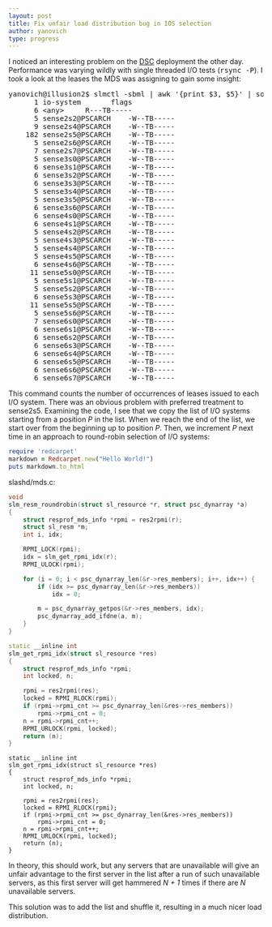 ```yaml
---
layout: post
title: Fix unfair load distribution bug in IOS selection
author: yanovich
type: progress
---
```


I noticed an interesting problem on the <a
href="http://www.psc.edu/DataSupercell">DSC</a> deployment the other
day.
Performance was varying wildly with single threaded I/O tests (<tt>rsync
-P</tt>).
I took a look at the leases the MDS was assigning to gain some insight:

<pre>
yanovich@illusion2$ slmctl -sbml | awk '{print $3, $5}' | sort | uniq -c | column -t
      1 io-system		flags
      6 &lt;any&gt;		R---TB-----
      5 sense2s2@PSCARCH	-W--TB-----
      9 sense2s4@PSCARCH	-W--TB-----
    182 sense2s5@PSCARCH	-W--TB-----
      5 sense2s6@PSCARCH	-W--TB-----
      7 sense2s7@PSCARCH	-W--TB-----
      5 sense3s0@PSCARCH	-W--TB-----
      6 sense3s1@PSCARCH	-W--TB-----
      6 sense3s2@PSCARCH	-W--TB-----
      6 sense3s3@PSCARCH	-W--TB-----
      5 sense3s4@PSCARCH	-W--TB-----
      5 sense3s5@PSCARCH	-W--TB-----
      6 sense3s6@PSCARCH	-W--TB-----
      6 sense4s0@PSCARCH	-W--TB-----
      6 sense4s1@PSCARCH	-W--TB-----
      5 sense4s2@PSCARCH	-W--TB-----
      5 sense4s3@PSCARCH	-W--TB-----
      5 sense4s4@PSCARCH	-W--TB-----
      5 sense4s5@PSCARCH	-W--TB-----
      6 sense4s6@PSCARCH	-W--TB-----
     11 sense5s0@PSCARCH	-W--TB-----
      5 sense5s1@PSCARCH	-W--TB-----
      5 sense5s2@PSCARCH	-W--TB-----
      6 sense5s3@PSCARCH	-W--TB-----
     11 sense5s5@PSCARCH	-W--TB-----
      5 sense5s6@PSCARCH	-W--TB-----
      7 sense6s0@PSCARCH	-W--TB-----
      6 sense6s1@PSCARCH	-W--TB-----
      6 sense6s2@PSCARCH	-W--TB-----
      6 sense6s3@PSCARCH	-W--TB-----
      6 sense6s4@PSCARCH	-W--TB-----
      6 sense6s5@PSCARCH	-W--TB-----
      6 sense6s6@PSCARCH	-W--TB-----
      6 sense6s7@PSCARCH	-W--TB-----
</pre>

This command counts the number of occurrences of leases issued to each
I/O system.
There was an obvious problem with preferred treatment to sense2s5.
Examining the code, I see that we copy the list of I/O systems starting
from a position <em>P</em> in the list.
When we reach the end of the list, we start over from the beginning up
to position <em>P</em>.
Then, we increment <em>P</em> next time in an approach to round-robin
selection of I/O systems:

```ruby
require 'redcarpet'
markdown = Redcarpet.new("Hello World!")
puts markdown.to_html
```

slashd/mds.c:

```c
void
slm_resm_roundrobin(struct sl_resource *r, struct psc_dynarray *a)
{
	struct resprof_mds_info *rpmi = res2rpmi(r);
	struct sl_resm *m;
	int i, idx;

	RPMI_LOCK(rpmi);
	idx = slm_get_rpmi_idx(r);
	RPMI_ULOCK(rpmi);

	for (i = 0; i < psc_dynarray_len(&r->res_members); i++, idx++) {
		if (idx >= psc_dynarray_len(&r->res_members))
			idx = 0;

		m = psc_dynarray_getpos(&r->res_members, idx);
		psc_dynarray_add_ifdne(a, m);
	}
}
```

```cpp
static __inline int
slm_get_rpmi_idx(struct sl_resource *res)
{
	struct resprof_mds_info *rpmi;
	int locked, n;

	rpmi = res2rpmi(res);
	locked = RPMI_RLOCK(rpmi);
	if (rpmi->rpmi_cnt >= psc_dynarray_len(&res->res_members))
		rpmi->rpmi_cnt = 0;
	n = rpmi->rpmi_cnt++;
	RPMI_URLOCK(rpmi, locked);
	return (n);
}
```

```
static __inline int
slm_get_rpmi_idx(struct sl_resource *res)
{
	struct resprof_mds_info *rpmi;
	int locked, n;

	rpmi = res2rpmi(res);
	locked = RPMI_RLOCK(rpmi);
	if (rpmi->rpmi_cnt >= psc_dynarray_len(&res->res_members))
		rpmi->rpmi_cnt = 0;
	n = rpmi->rpmi_cnt++;
	RPMI_URLOCK(rpmi, locked);
	return (n);
}
```

In theory, this should work, but any servers that are unavailable will
give an unfair advantage to the first server in the list after a run of
such unavailable servers, as this first server will get hammered <em>N +
1</em> times if there are <em>N</em> unavailable servers.

This solution was to add the list and shuffle it, resulting in a much
nicer load distribution.
